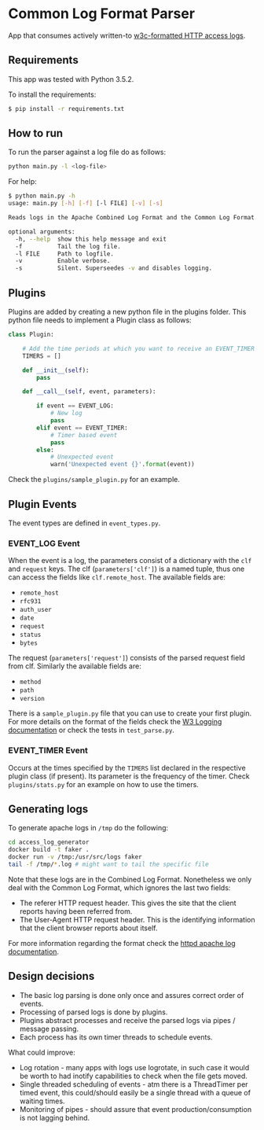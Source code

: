 # Common Log Format Parser

App that consumes actively written-to [w3c-formatted HTTP access logs](https://www.w3.org/Daemon/User/Config/Logging.html).

## Requirements

This app was tested with Python 3.5.2.

To install the requirements:

```bash
$ pip install -r requirements.txt
```

## How to run

To run the parser against a log file do as follows:

```bash
python main.py -l <log-file>
```

For help:

```bash
$ python main.py -h
usage: main.py [-h] [-f] [-l FILE] [-v] [-s]

Reads logs in the Apache Combined Log Format and the Common Log Format.

optional arguments:
  -h, --help  show this help message and exit
  -f          Tail the log file.
  -l FILE     Path to logfile.
  -v          Enable verbose.
  -s          Silent. Superseedes -v and disables logging.
```

## Plugins

Plugins are added by creating a new python file in the plugins folder.
This python file needs to implement a Plugin class as follows:

```python
class Plugin:

    # Add the time periods at which you want to receive an EVENT_TIMER
    TIMERS = [] 

    def __init__(self):
        pass

    def __call__(self, event, parameters):

        if event == EVENT_LOG:
            # New log
            pass
        elif event == EVENT_TIMER:
            # Timer based event
            pass
        else:
            # Unexpected event
            warn('Unexpected event {}'.format(event))
```

Check the `plugins/sample_plugin.py` for an example.

## Plugin Events

The event types are defined in `event_types.py`. 

### EVENT_LOG Event

When the event is a log, the parameters consist of a dictionary with the `clf` and `request` keys.
The clf (`parameters['clf']`) is a named tuple, thus one can access the fields like `clf.remote_host`.
The available fields are:

* `remote_host`
* `rfc931`
* `auth_user`
* `date`
* `request`
* `status`
* `bytes`

The request (`parameters['request']`) consists of the parsed request field from clf.
Similarly the available fields are:

* `method`
* `path`
* `version`

There is a `sample_plugin.py` file that you can use to create your first plugin.
For more details on the format of the fields check the [W3 Logging documentation](https://www.w3.org/Daemon/User/Config/Logging.html) or check the tests in `test_parse.py`.

### EVENT_TIMER Event

Occurs at the times specified by the `TIMERS` list declared in the respective plugin class (if present).
Its parameter is the frequency of the timer.
Check `plugins/stats.py` for an example on how to use the timers.

## Generating logs

To generate apache logs in `/tmp` do the following:

```bash
cd access_log_generator
docker build -t faker .
docker run -v /tmp:/usr/src/logs faker
tail -f /tmp/*.log # might want to tail the specific file
```

Note that these logs are in the Combined Log Format.
Nonetheless we only deal with the Common Log Format, which ignores the last two fields:

* The referer HTTP request header. This gives the site that the client reports having been referred from.
* The User-Agent HTTP request header. This is the identifying information that the client browser reports about itself.

For more information regarding the format check the [httpd apache log documentation](https://httpd.apache.org/docs/2.4/logs.html).

## Design decisions

* The basic log parsing is done only once and assures correct order of events.
* Processing of parsed logs is done by plugins.
* Plugins abstract processes and receive the parsed logs via pipes / message passing.
* Each process has its own timer threads to schedule events.

What could improve:

* Log rotation - many apps with logs use logrotate, in such case it would be worth to had inotify capabilities to check when the file gets moved.
* Single threaded scheduling of events - atm there is a ThreadTimer per timed event, this could/should easily be a single thread with a queue of waiting times.
* Monitoring of pipes - should assure that event production/consumption is not lagging behind. 

